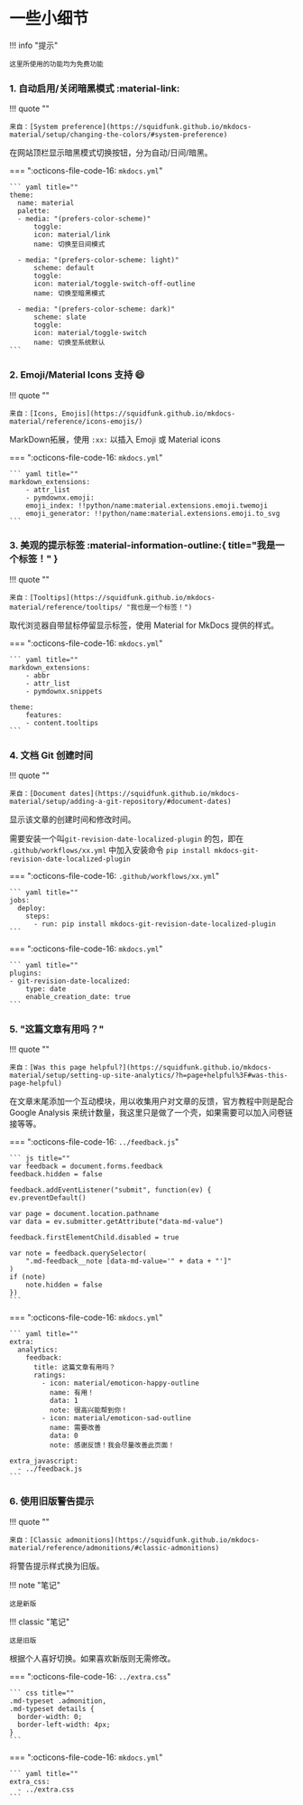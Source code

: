 # 一些小细节

!!! info "提示"

    这里所使用的功能均为免费功能

### 1. 自动启用/关闭暗黑模式 :material-link:

!!! quote ""

    来自：[System preference](https://squidfunk.github.io/mkdocs-material/setup/changing-the-colors/#system-preference)

在网站顶栏显示暗黑模式切换按钮，分为自动/日间/暗黑。

=== ":octicons-file-code-16: `mkdocs.yml`"

    ``` yaml title=""
    theme:
      name: material
      palette:
      - media: "(prefers-color-scheme)"
          toggle:
          icon: material/link
          name: 切换至日间模式

      - media: "(prefers-color-scheme: light)"
          scheme: default 
          toggle:
          icon: material/toggle-switch-off-outline
          name: 切换至暗黑模式

      - media: "(prefers-color-scheme: dark)"
          scheme: slate
          toggle:
          icon: material/toggle-switch
          name: 切换至系统默认
    ```

### 2. Emoji/Material Icons 支持 :smile:

!!! quote ""

    来自：[Icons, Emojis](https://squidfunk.github.io/mkdocs-material/reference/icons-emojis/)

MarkDown拓展，使用 `:xx:` 以插入 Emoji 或 Material icons

=== ":octicons-file-code-16: `mkdocs.yml`"

    ``` yaml title=""
    markdown_extensions:
        - attr_list
        - pymdownx.emoji:
        emoji_index: !!python/name:material.extensions.emoji.twemoji
        emoji_generator: !!python/name:material.extensions.emoji.to_svg
    ```

### 3. 美观的提示标签 :material-information-outline:{ title="我是一个标签！" }

!!! quote ""

    来自：[Tooltips](https://squidfunk.github.io/mkdocs-material/reference/tooltips/ "我也是一个标签！")

取代浏览器自带鼠标停留显示标签，使用 Material for MkDocs 提供的样式。

=== ":octicons-file-code-16: `mkdocs.yml`"

    ``` yaml title=""
    markdown_extensions:
        - abbr
        - attr_list
        - pymdownx.snippets

    theme:
        features:
        - content.tooltips
    ```

### 4. 文档 Git 创建时间

!!! quote ""

    来自：[Document dates](https://squidfunk.github.io/mkdocs-material/setup/adding-a-git-repository/#document-dates)

显示该文章的创建时间和修改时间。

需要安装一个叫`git-revision-date-localized-plugin` 的包，即在 `.github/workflows/xx.yml` 中加入安装命令 `pip install mkdocs-git-revision-date-localized-plugin` 

=== ":octicons-file-code-16: `.github/workflows/xx.yml`"

    ``` yaml title=""
    jobs:
      deploy:
        steps:
          - run: pip install mkdocs-git-revision-date-localized-plugin
    ```

=== ":octicons-file-code-16: `mkdocs.yml`"

    ``` yaml title=""
    plugins:
    - git-revision-date-localized:
        type: date
        enable_creation_date: true
    ```

### 5. "这篇文章有用吗？"

!!! quote ""

    来自：[Was this page helpful?](https://squidfunk.github.io/mkdocs-material/setup/setting-up-site-analytics/?h=page+helpful%3F#was-this-page-helpful)

在文章末尾添加一个互动模块，用以收集用户对文章的反馈，官方教程中则是配合 Google Analysis 来统计数量，我这里只是做了一个壳，如果需要可以加入问卷链接等等。

=== ":octicons-file-code-16: `../feedback.js`"

    ``` js title=""
    var feedback = document.forms.feedback
    feedback.hidden = false 

    feedback.addEventListener("submit", function(ev) {
    ev.preventDefault()

    var page = document.location.pathname 
    var data = ev.submitter.getAttribute("data-md-value")

    feedback.firstElementChild.disabled = true 

    var note = feedback.querySelector(
        ".md-feedback__note [data-md-value='" + data + "']"
    )
    if (note)
        note.hidden = false 
    })
    ```

=== ":octicons-file-code-16: `mkdocs.yml`"

    ``` yaml title=""
    extra:
      analytics: 
        feedback:
          title: 这篇文章有用吗？
          ratings:
            - icon: material/emoticon-happy-outline
              name: 有用！
              data: 1
              note: 很高兴能帮到你！
            - icon: material/emoticon-sad-outline
              name: 需要改善
              data: 0
              note: 感谢反馈！我会尽量改善此页面！

    extra_javascript:
      - ../feedback.js
    ```

### 6. 使用旧版警告提示

!!! quote ""

    来自：[Classic admonitions](https://squidfunk.github.io/mkdocs-material/reference/admonitions/#classic-admonitions)

将警告提示样式换为旧版。

!!! note "笔记"

    这是新版

!!! classic "笔记"

    这是旧版

根据个人喜好切换。如果喜欢新版则无需修改。

<style>
  .md-typeset .admonition.classic {
    border-width: 0;
    border-left-width: 4px;
  }
</style>

=== ":octicons-file-code-16: `../extra.css`"

    ``` css title=""
    .md-typeset .admonition,
    .md-typeset details {
      border-width: 0;
      border-left-width: 4px;
    }
    ```

=== ":octicons-file-code-16: `mkdocs.yml`"

    ``` yaml title=""
    extra_css:
      - ../extra.css
    ```
